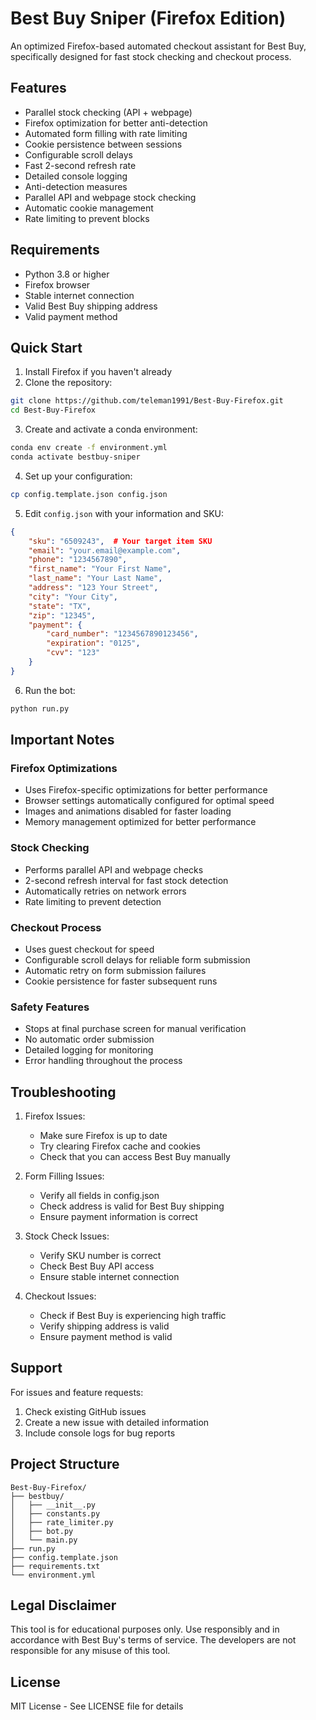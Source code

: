 # Best Buy Sniper (Firefox Edition)

An optimized Firefox-based automated checkout assistant for Best Buy, specifically designed for fast stock checking and checkout process.

## Features

- Parallel stock checking (API + webpage)
- Firefox optimization for better anti-detection 
- Automated form filling with rate limiting
- Cookie persistence between sessions
- Configurable scroll delays
- Fast 2-second refresh rate
- Detailed console logging
- Anti-detection measures
- Parallel API and webpage stock checking
- Automatic cookie management
- Rate limiting to prevent blocks

## Requirements

- Python 3.8 or higher
- Firefox browser
- Stable internet connection
- Valid Best Buy shipping address
- Valid payment method

## Quick Start

1. Install Firefox if you haven't already
2. Clone the repository:
```bash
git clone https://github.com/teleman1991/Best-Buy-Firefox.git
cd Best-Buy-Firefox
```

3. Create and activate a conda environment:
```bash
conda env create -f environment.yml
conda activate bestbuy-sniper
```

4. Set up your configuration:
```bash
cp config.template.json config.json
```

5. Edit `config.json` with your information and SKU:
```json
{
    "sku": "6509243",  # Your target item SKU
    "email": "your.email@example.com",
    "phone": "1234567890",
    "first_name": "Your First Name",
    "last_name": "Your Last Name",
    "address": "123 Your Street",
    "city": "Your City",
    "state": "TX",
    "zip": "12345",
    "payment": {
        "card_number": "1234567890123456",
        "expiration": "0125",
        "cvv": "123"
    }
}
```

6. Run the bot:
```bash
python run.py
```

## Important Notes

### Firefox Optimizations
- Uses Firefox-specific optimizations for better performance
- Browser settings automatically configured for optimal speed
- Images and animations disabled for faster loading
- Memory management optimized for better performance

### Stock Checking
- Performs parallel API and webpage checks
- 2-second refresh interval for fast stock detection
- Automatically retries on network errors
- Rate limiting to prevent detection

### Checkout Process
- Uses guest checkout for speed
- Configurable scroll delays for reliable form submission
- Automatic retry on form submission failures
- Cookie persistence for faster subsequent runs

### Safety Features
- Stops at final purchase screen for manual verification
- No automatic order submission
- Detailed logging for monitoring
- Error handling throughout the process

## Troubleshooting

1. Firefox Issues:
   - Make sure Firefox is up to date
   - Try clearing Firefox cache and cookies
   - Check that you can access Best Buy manually

2. Form Filling Issues:
   - Verify all fields in config.json
   - Check address is valid for Best Buy shipping
   - Ensure payment information is correct

3. Stock Check Issues:
   - Verify SKU number is correct
   - Check Best Buy API access
   - Ensure stable internet connection

4. Checkout Issues:
   - Check if Best Buy is experiencing high traffic
   - Verify shipping address is valid
   - Ensure payment method is valid

## Support

For issues and feature requests:
1. Check existing GitHub issues
2. Create a new issue with detailed information
3. Include console logs for bug reports

## Project Structure

```
Best-Buy-Firefox/
├── bestbuy/
│   ├── __init__.py
│   ├── constants.py
│   ├── rate_limiter.py
│   ├── bot.py
│   └── main.py
├── run.py
├── config.template.json
├── requirements.txt
└── environment.yml
```

## Legal Disclaimer

This tool is for educational purposes only. Use responsibly and in accordance with Best Buy's terms of service. The developers are not responsible for any misuse of this tool.

## License

MIT License - See LICENSE file for details